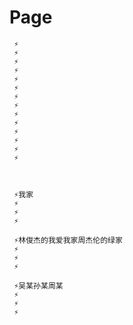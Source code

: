 # Page
     
     ⚡
     ⚡
     ⚡
     ⚡
     ⚡
     ⚡
     ⚡
     ⚡
     ⚡
     ⚡
     ⚡
     ⚡
     ⚡
     ⚡
     
     
     
     ⚡我家
     ⚡
     ⚡
     ⚡
     
     ⚡林俊杰的我爱我家周杰伦的绿家
     ⚡
     ⚡
     ⚡
     
     ⚡吴某孙某周某
     ⚡
     ⚡
     ⚡
     
